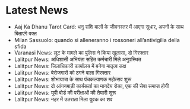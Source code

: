 # Latest News
-  Aaj Ka Dhanu Tarot Card: धनु राशि वालों के जीवनस्तर में आएगा सुधार, अपनों के साथ बिताएंगे वक्त
-  Milan Sassuolo: quando si alleneranno i rossoneri all’antivigilia della sfida
-  Varanasi News: लूट के मामले का पुलिस ने किया खुलासा, दो गिरफ्तार
-  Lalitpur News: अधिशासी अभियंता सहित कर्मचारी मिले अनुपस्थित
-  Lalitpur News: जिलाधिकारी कार्यालय में बनेगा मातृत्व कक्ष
-  Lalitpur News: बेरोजगारों को ठगने वाला गिरफ्तार
-  Lalitpur News: शोभायात्रा के साथ पंचकल्याणक महोत्सव शुरू
-  Lalitpur News: दो आंगनबाड़ी कार्यकर्ता का मानदेय रोका, एक की सेवा समाप्त होगी
-  Lalitpur News: यूपी बोर्ड की परीक्षाओं की तैयारी शुरू
-  Lalitpur News: नहर में उतराता मिला युवक का शव

